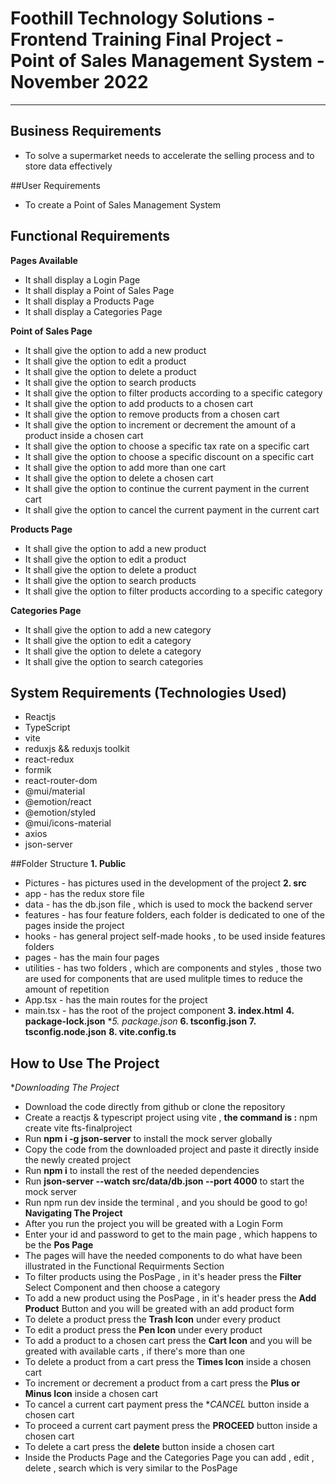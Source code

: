 # Foothill Technology Solutions - Frontend Training Final Project - Point of Sales Management System - November 2022

---

## Business Requirements
* To solve a supermarket needs to accelerate the selling process and to store data effectively

##User Requirements
* To create a Point of Sales Management System 

## Functional Requirements
**Pages Available**
* It shall display a Login Page
* It shall display a Point of Sales Page
* It shall display a Products Page
* It shall display a Categories Page

**Point of Sales Page**
* It shall give the option to add a new product
* It shall give the option to edit a product
* It shall give the option to delete a product
* It shall give the option to search products 
* It shall give the option to filter products according to a specific category
* It shall give the option to add products to a chosen cart
* It shall give the option to remove products from a chosen cart
* It shall give the option to increment or decrement the amount of a product inside a chosen cart
* It shall give the option to choose a specific tax rate on a specific cart
* It shall give the option to choose a specific discount on a specific cart
* It shall give the option to add more than one cart
* It shall give the option to delete a chosen cart
* It shall give the option to continue the current payment in the current cart
* It shall give the option to cancel the current payment in the current cart

**Products Page**
* It shall give the option to add a new product
* It shall give the option to edit a product
* It shall give the option to delete a product
* It shall give the option to search products 
* It shall give the option to filter products according to a specific category

**Categories Page**
* It shall give the option to add a new category
* It shall give the option to edit a category
* It shall give the option to delete a category
* It shall give the option to search categories

## System Requirements (Technologies Used)
* Reactjs
* TypeScript
* vite
* reduxjs && reduxjs toolkit
* react-redux
* formik
* react-router-dom
* @mui/material
* @emotion/react
* @emotion/styled
* @mui/icons-material
* axios
* json-server

##Folder Structure
**1. Public**
* Pictures - has pictures used in the development of the project
**2. src**
* app - has the redux store file
* data - has the db.json file , which is used to mock the backend server
* features - has four feature folders, each folder is dedicated to one of the pages inside the project
* hooks - has general project self-made hooks , to be used inside features folders
* pages - has the main four pages
* utilities - has two folders , which are components and styles , those two are used for components that are used mulitple times to reduce the amount of repetition
* App.tsx - has the main routes for the project
* main.tsx - has the root of the project component
**3. index.html**
**4. package-lock.json**
**5. package.json*
**6. tsconfig.json**
**7. tsconfig.node.json**
**8. vite.config.ts**


## How to Use The Project
**Downloading The Project*
* Download the code directly from github or clone the repository
* Create a reactjs & typescript project using vite , **the command is :** npm create vite fts-finalproject
* Run **npm i -g json-server** to install the mock server globally
* Copy the code from the downloaded project and paste it directly inside the newly created project
* Run **npm i** to install the rest of the needed dependencies
* Run **json-server --watch src/data/db.json --port 4000** to start the mock server
* Run npm run dev inside the terminal , and you should be good to go!
**Navigating The Project**
* After you run the project you will be greated with a Login Form
* Enter your id and password to get to the main page , which happens to be the **Pos Page**
* The pages will have the needed components to do what have been illustrated in the Functional Requirments Section
* To filter products using the PosPage , in it's header press the **Filter** Select Component and then choose a category
* To add a new product using the PosPage , in it's header press the **Add Product** Button and you will be greated with an add product form
* To delete a product press the **Trash Icon** under every product
* To edit a product press the **Pen Icon** under every product
* To add a product to a chosen cart press the **Cart Icon** and you will be greated with available carts , if there's more than one
* To delete a product from a cart press the **Times Icon** inside a chosen cart
* To increment or decrement a product from a cart press the **Plus or Minus Icon** inside a chosen cart
* To cancel a current cart payment press the **CANCEL* button inside a chosen cart
* To proceed a current cart payment press the **PROCEED** button inside a chosen cart
* To delete a cart press the **delete** button inside a chosen cart
* Inside the Products Page and the Categories Page you can add , edit , delete , search which is very similar to the PosPage
